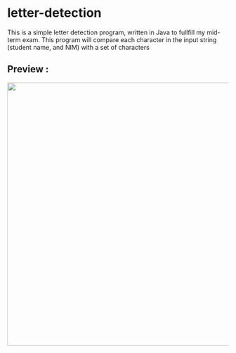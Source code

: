 # letter-detection
This is a simple letter detection program, written in Java to fullfill my mid-term exam. This program will compare each character in the input string (student name, and NIM) with a set of characters

## Preview :
<img src="https://github.com/liecy/letter-detection/assets/92883002/c82cd9e2-0862-4890-a60c-0deef1913260" width="600"/>
